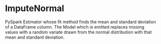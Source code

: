 # ImputeNormal

PySpark Estimator whose fit method finds the mean and standard deviation of a DataFrame column.  The Model which is emitted replaces missing values with a random variate drawn from the normal distribution with that mean and standard deviation.